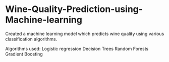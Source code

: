 # Wine-Quality-Prediction-using-Machine-learning
Created a machine learning model which predicts wine quality using various classification algorithms.

Algorithms used:
Logistic regression
Decision Trees
Random Forests
Gradient Boosting

